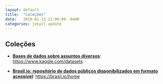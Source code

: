```yaml
---
layout: default
title:  "Coleções"
date:   2019-01-12 12:00:00 -0400
categories: jekyll update
---
```


## Coleções

-   **[Bases de dados sobre assuntos diversos](https://www.kaggle.com/datasets)**: https://www.kaggle.com/datasets

-   **[Brasil.io: repositório de dados públicos disponibilizados em formato acessível](https://brasil.io/home)**: https://brasil.io/home
